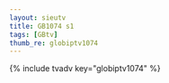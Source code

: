 ```yaml
--- 
layout: sieutv
title: GB1074 s1
tags: [GBtv]
thumb_re: globiptv1074
---
```

{% include tvadv key="globiptv1074" %} 
